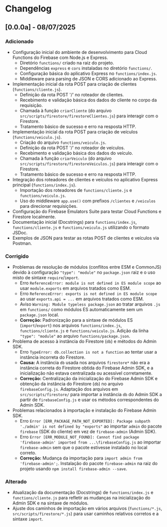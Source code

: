 # Changelog

## [0.0.0a] - 08/07/2025

### Adicionado

-   Configuração inicial do ambiente de desenvolvimento para Cloud Functions do Firebase com Node.js e Express.
    -   Diretório `functions/` criado na raiz do projeto.
    -   Dependências `express` e `cors` instaladas no diretório `functions/`.
    -   Configuração básica do aplicativo Express no `functions/index.js`.
    -   Middleware para parsing de JSON e CORS adicionado ao Express.
-   Implementação inicial da rota POST para criação de clientes (`functions/cliente.js`).
    -   Definição da rota POST '/' no roteador de clientes.
    -   Recebimento e validação básica dos dados do cliente no corpo da requisição.
    -   Chamada à função `criarCliente` (do arquivo `src/scripts/firestore/firestoreClientes.js`) para interagir com o Firestore.
    -   Tratamento básico de sucesso e erro na resposta HTTP.
-   Implementação inicial da rota POST para criação de veículos (`functions/veiculo.js`).
    -   Criação do arquivo `functions/veiculo.js`.
    -   Definição da rota POST '/' no roteador de veículos.
    -   Recebimento e validação básica dos dados do veículo.
    -   Chamada à função `criarVeiculo` (do arquivo `src/scripts/firestore/firestoreVeiculos.js`) para interagir com o Firestore.
    -   Tratamento básico de sucesso e erro na resposta HTTP.
-   Integração dos roteadores de clientes e veículos no aplicativo Express principal (`functions/index.js`).
    -   Importação dos roteadores de `functions/cliente.js` e `functions/veiculo.js`.
    -   Uso do middleware `app.use()` com prefixos `/clientes` e `/veiculos` para direcionar requisições.
-   Configuração do Firebase Emulators Suite para testar Cloud Functions e Firestore localmente.
-   Documentação inicial (Docstrings) para `functions/index.js`, `functions/cliente.js` e `functions/veiculo.js` utilizando o formato JSDoc.
-   Exemplos de JSON para testar as rotas POST de clientes e veículos via Postman.

### Corrigido

-   Problemas de resolução de módulos (conflitos entre ESM e CommonJS) devido à configuração `"type": "module"` no `package.json` raiz e o uso misto de sintaxe `require`/`import`.
    -   Erro `ReferenceError: module is not defined in ES module scope` ao usar `module.exports` em arquivos tratados como ESM.
    -   Erro `ReferenceError: exports is not defined in ES module scope` ao usar `exports.api = ...` em arquivos tratados como ESM.
    -   Aviso `Warning: Module typeless package.json` ao tratar arquivos `.js` em `functions/` como módulos ES automaticamente sem um `package.json` local.
    -   **Correção:** Padronização para a sintaxe de módulos ES (`import`/`export`) nos arquivos `functions/index.js`, `functions/cliente.js` e `functions/veiculo.js`. Adição da linha `"type": "module"` ao arquivo `functions/package.json`.
-   Problema de acesso à instância do Firestore (`db`) e métodos do Admin SDK.
    -   Erro `TypeError: db.collection is not a function` ao tentar usar a instância incorreta do Firestore.
    -   **Causa:** A instância `db` usada nos arquivos `firestore*` não era a instância correta do Firestore obtida do Firebase Admin SDK, e a inicialização não estava centralizada ou acessível corretamente.
    -   **Correção:** Centralização da inicialização do Firebase Admin SDK e obtenção da instância do Firestore (`db`) no arquivo `firebaseConfig.js`. Adaptação dos arquivos em `src/scripts/firestore/` para importar a instância `db` do Admin SDK a partir de `firebaseConfig.js` e usar os métodos correspondentes do Admin SDK.
-   Problemas relacionados à importação e instalação do Firebase Admin SDK.
    -   Erro `Error [ERR_PACKAGE_PATH_NOT_EXPORTED]: Package subpath './admin' is not defined by "exports"` ao importar `admin` do pacote `firebase` (SDK do cliente) em vez de `firebase-admin` (Admin SDK).
    -   Erro `Error [ERR_MODULE_NOT_FOUND]: Cannot find package 'firebase-admin' imported from ...\firebaseConfig.js` ao importar `firebase-admin` sem que o pacote estivesse instalado no local correto.
    -   **Correção:** Mudança da importação para `import admin from 'firebase-admin';`. Instalação do pacote `firebase-admin` na raiz do projeto usando `npm install firebase-admin --save`.


### Alterado

-   Atualização da documentação (Docstrings) de `functions/index.js` e `functions/cliente.js` para refletir as mudanças na inicialização do Admin SDK e na sintaxe de módulos.
-   Ajuste dos caminhos de importação em vários arquivos (`functions/*.js`, `src/scripts/firestore/*.js`) para usar caminhos relativos corretos e a sintaxe `import`.
